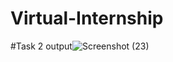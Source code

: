 # Virtual-Internship
#Task 2 output![Screenshot (23)](https://github.com/tushar0103/Virtual-Internship/assets/109269801/d10dd76d-858b-45fc-8e26-1c60b284a35d)
